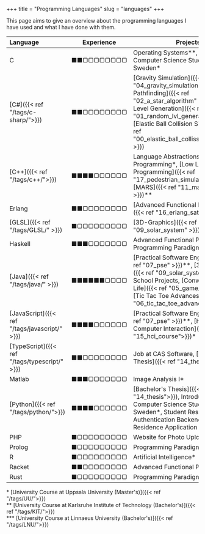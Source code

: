 +++
title = "Programming Languages"
slug = "languages"
+++

This page aims to give an overview about the programming languages I have used and what I have done with them.

Language    |Experience  |Projects
:-----------|:----------:|--------
C           | ■■▢▢▢▢▢▢▢▢ | Operating Systems\*\*, Introduction to Computer Science Studies in Sweden\*
[C#]({{< ref "/tags/c-sharp/">}}) | ■■▢▢▢▢▢▢▢▢ | [Gravity Simulation]({{< ref "04_gravity_simulation" >}}), [A\* Pathfinding]({{< ref "02_a_star_algorithm" >}}), [Random Level Generation]({{< ref "01_random_lvl_generation" >}}), [Elastic Ball Collision Simulation]({{< ref "00_elastic_ball_collission_simulation" >}})
[C++]({{< ref "/tags/c++/">}}) | ■■■■▢▢▢▢▢▢ | Language Abstractions for Parallel Programming\*, [Low Level Parallel Programming]({{< ref "17_pedestrian_simulation" >}})\*, [MARS]({{< ref "11_mars_lab_1_3" >}})\*\*
Erlang      | ■■▢▢▢▢▢▢▢▢ | [Advanced Functional Programming]({{< ref "16_erlang_sat_server" >}})\*
[GLSL]({{< ref "/tags/GLSL/" >}})| ■▢▢▢▢▢▢▢▢▢ | [3D-Graphics]({{< ref "09_solar_system" >}})\*\*\*
Haskell     | ■■■▢▢▢▢▢▢▢ | Advanced Functional Programming\*, Programming Paradigms\*\*
[Java]({{< ref "/tags/java/" >}}) | ■■■■■■▢▢▢▢ | [Practical Software Engineering]({{< ref "07_pse" >}})\*\*, [3D-[Graphics]({{< ref "09_solar_system" >}})\*\*\*, School Projects, [Conway's Game of Life]({{< ref "05_game_of_life" >}}), [Tic Tac Toe Advances]({{< ref "06_tic_tac_toe_advanced" >}})
[JavaScript]({{< ref "/tags/javascript/" >}})   | ■■■■▢▢▢▢▢▢ | [Practical Software Engineering]({{< ref "07_pse" >}})\*\*, [Human Computer Interaction]({{< ref "15_hci_course">}})\*
[TypeScript]({{< ref "/tags/typescript/" >}})  | ■■▢▢▢▢▢▢▢▢ | Job at CAS Software, [Bachelor's Thesis]({{< ref "14_thesis">}})
Matlab      | ■■■▢▢▢▢▢▢▢ | Image Analysis I\*
[Python]({{< ref "/tags/python/">}})      | ■■■■▢▢▢▢▢▢ | [Bachelor's Thesis]({{< ref "14_thesis">}}), Introduction to Computer Science Studies in Sweden*, Student Residence Authentication Backend, Student Residence Application Portal
PHP         | ■▢▢▢▢▢▢▢▢▢ | Website for Photo Upload
Prolog      | ■▢▢▢▢▢▢▢▢▢ | Programming Paradigms\*\*
R           | ■▢▢▢▢▢▢▢▢▢ | Artificial Intelligence*
Racket      | ■■▢▢▢▢▢▢▢▢ | Advanced Functional Programming*
Rust        | ■▢▢▢▢▢▢▢▢▢ | Programming Paradigms\*\*


\* [University Course at Uppsala University (Master's)]({{< ref "/tags/UU/">}})   
\*\* [University Course at Karlsruhe Institute of Technology (Bachelor's)]({{< ref "/tags/KIT/">}})   
\*\*\* [University Course at Linnaeus University (Bachelor's)]({{< ref "/tags/LNU/">}})   

